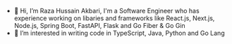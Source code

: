 - 👋 Hi, I’m Raza Hussain Akbari, I'm a Software Engineer who has experience working on libaries and frameworks like React.js, Next.js, Node.js, Spring Boot, FastAPI, Flask and Go Fiber & Go Gin
- 👀 I’m interested in writing code in TypeScript, Java, Python and Go Lang 

<!---
rhakbari/rhakbari is a ✨ special ✨ repository because its `README.md` (this file) appears on your GitHub profile.
You can click the Preview link to take a look at your changes.
--->
